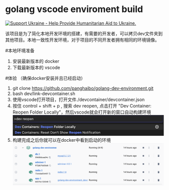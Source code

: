 golang vscode enviroment build
===================================
<a href="https://opensource.facebook.com/support-ukraine">
  <img src="https://img.shields.io/badge/Support-Ukraine-FFD500?style=flat&labelColor=005BBB" alt="Support Ukraine - Help Provide Humanitarian Aid to Ukraine." />
</a>

该项目是为了简化本地开发环境的搭建，有需要的开发者，可以拷贝dev文件夹到其他项目。本地一致性开发环境，对于项目的不同开发者拥有相同的环境镜像。

#本地环境准备
 1. 安装最新版本的 docker
 2. 下载最新版本的 vscode

#体验 （确保docker安装并且已经启动）
 1. git clone  https://github.com/panghaibo/golang-dev-environment.git
 2. bash dev/link-devcontainer.sh
 3. 使用vscode打开项目，打开文件./devcontainer/devcontainer.json
 4. 按住 control + shift + p , 搜索 dev reopen, 点击打开 "Dev Container: Reopen Folder Locally"，然后vscode就会打开新的窗口自动构建环境<img src="https://github.com/panghaibo/golang-dev-environment/blob/main/file/vscode-command-devcontainer-reopen.png">
 5. 构建完成之后你就可以在docker中看到启动的环境<img src="https://github.com/panghaibo/golang-dev-environment/blob/main/file/container-list.png">



